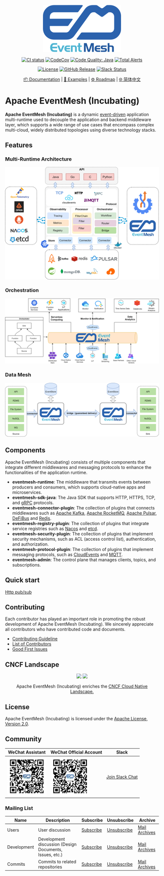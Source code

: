 <div align="center">

<br /><br />
<img src="docs/images/logo.png" width="256">
<br />

[![CI status](https://img.shields.io/github/workflow/status/apache/incubator-eventmesh/Continuous%20Integration?logo=github&style=for-the-badge)](https://github.com/apache/incubator-eventmesh/actions/workflows/ci.yml)
[![CodeCov](https://img.shields.io/codecov/c/gh/apache/incubator-eventmesh/master?logo=codecov&style=for-the-badge)](https://codecov.io/gh/apache/incubator-eventmesh)
[![Code Quality: Java](https://img.shields.io/lgtm/grade/java/g/apache/incubator-eventmesh.svg?logo=lgtm&logoWidth=18&style=for-the-badge)](https://lgtm.com/projects/g/apache/incubator-eventmesh/context:java)
[![Total Alerts](https://img.shields.io/lgtm/alerts/g/apache/incubator-eventmesh.svg?logo=lgtm&logoWidth=18&style=for-the-badge)](https://lgtm.com/projects/g/apache/incubator-eventmesh/alerts/)

[![License](https://img.shields.io/github/license/apache/incubator-eventmesh?style=for-the-badge)](https://www.apache.org/licenses/LICENSE-2.0.html)
[![GitHub Release](https://img.shields.io/github/v/release/apache/eventmesh?style=for-the-badge)](https://github.com/apache/incubator-eventmesh/releases)
[![Slack Status](https://img.shields.io/badge/slack-join_chat-blue.svg?logo=slack&style=for-the-badge)](https://join.slack.com/t/apacheeventmesh/shared_invite/zt-1blhcbedu-9b7yvwAQcDs3fddZxnZXag)

[📦 Documentation](https://eventmesh.apache.org/docs/introduction) |
[📔 Examples](https://github.com/apache/incubator-eventmesh/tree/master/eventmesh-examples) |
[⚙️ Roadmap](https://eventmesh.apache.org/docs/roadmap) |
[🌐 简体中文](README.zh-CN.md)
</div>

# Apache EventMesh (Incubating)

**Apache EventMesh (Incubating)** is a dynamic [event-driven](https://en.wikipedia.org/wiki/Event-driven_architecture) application multi-runtime used to decouple the application and backend middleware layer, which supports a wide range of use cases that encompass complex multi-cloud, widely distributed topologies using diverse technology stacks.

## Features

### Multi-Runtime Architecture

![EventMesh Architecture](docs/images/eventmesh-architecture.png)

### Orchestration

![EventMesh Orchestration](docs/images/eventmesh-orchestration.png)

### Data Mesh

![EventMesh Data Mesh](docs/images/eventmesh-bridge.png)

## Components

Apache EventMesh (Incubating) consists of multiple components that integrate different middlewares and messaging protocols to enhance the functionalities of the application runtime.

- **eventmesh-runtime**: The middleware that transmits events between producers and consumers, which supports cloud-native apps and microservices.
- **eventmesh-sdk-java**: The Java SDK that supports HTTP, HTTPS, TCP, and [gRPC](https://grpc.io) protocols.
- **eventmesh-connector-plugin**: The collection of plugins that connects middlewares such as [Apache Kafka](https://kafka.apache.org), [Apache RocketMQ](https://rocketmq.apache.org), [Apache Pulsar](https://pulsar.apache.org/), [DeFiBus](https://github.com/webankfintech/DeFiBus) and [Redis](https://redis.io).
- **eventmesh-registry-plugin**: The collection of plugins that integrate service registries such as [Nacos](https://nacos.io) and [etcd](https://etcd.io).
- **eventmesh-security-plugin**: The collection of plugins that implement security mechanisms, such as ACL (access control list), authentication, and authorization.
- **eventmesh-protocol-plugin**: The collection of plugins that implement messaging protocols, such as [CloudEvents](https://cloudevents.io) and [MQTT](https://mqtt.org).
- **eventmesh-admin**: The control plane that manages clients, topics, and subscriptions.

## Quick start

[Http pub/sub](https://github.com/apache/incubator-eventmesh/blob/master/docs/en/sdk-java/02-http.md#using-curl-command)

## Contributing

Each contributor has played an important role in promoting the robust development of Apache EventMesh (Incubating). We sincerely appreciate all contributors who have contributed code and documents.

- [Contributing Guideline](https://github.com/apache/incubator-eventmesh/blob/master/docs/en/contribute/03-new-contributor-guidelines.md)
- [List of Contributors](https://github.com/apache/incubator-eventmesh/graphs/contributors)
- [Good First Issues](https://github.com/apache/incubator-eventmesh/issues?q=is%3Aopen+is%3Aissue+label%3A%22good+first+issue%22)

## CNCF Landscape

<div align="center">

<img src="https://landscape.cncf.io/images/left-logo.svg" width="150"/>
<img src="https://landscape.cncf.io/images/right-logo.svg" width="200"/>

Apache EventMesh (Incubating) enriches the <a href="https://landscape.cncf.io/serverless?license=apache-license-2-0">CNCF Cloud Native Landscape.</a>

</div>

## License

Apache EventMesh (Incubating) is licensed under the [Apache License, Version 2.0](http://www.apache.org/licenses/LICENSE-2.0.html).

## Community

|WeChat Assistant|WeChat Official Account|Slack|
|-|-|-|
|<img src="docs/images/contact/wechat-assistant.jpg" width="128"/>|<img src="docs/images/contact/wechat-official.jpg" width="128"/>|[Join Slack Chat](https://join.slack.com/t/apacheeventmesh/shared_invite/zt-1blhcbedu-9b7yvwAQcDs3fddZxnZXag)|

### Mailing List

|Name|Description|Subscribe|Unsubscribe|Archive
|-|-|-|-|-|
|Users|User discussion|[Subscribe](mailto:users-subscribe@eventmesh.incubator.apache.org)|[Unsubscribe](mailto:users-unsubscribe@eventmesh.incubator.apache.org)|[Mail Archives](https://lists.apache.org/list.html?users@eventmesh.apache.org)|
|Development|Development discussion (Design Documents, Issues, etc.)|[Subscribe](mailto:dev-subscribe@eventmesh.incubator.apache.org)|[Unsubscribe](mailto:dev-unsubscribe@eventmesh.incubator.apache.org)|[Mail Archives](https://lists.apache.org/list.html?dev@eventmesh.apache.org)|
|Commits|Commits to related repositories| [Subscribe](mailto:commits-subscribe@eventmesh.incubator.apache.org) |[Unsubscribe](mailto:commits-unsubscribe@eventmesh.incubator.apache.org) |[Mail Archives](https://lists.apache.org/list.html?commits@eventmesh.apache.org)|
